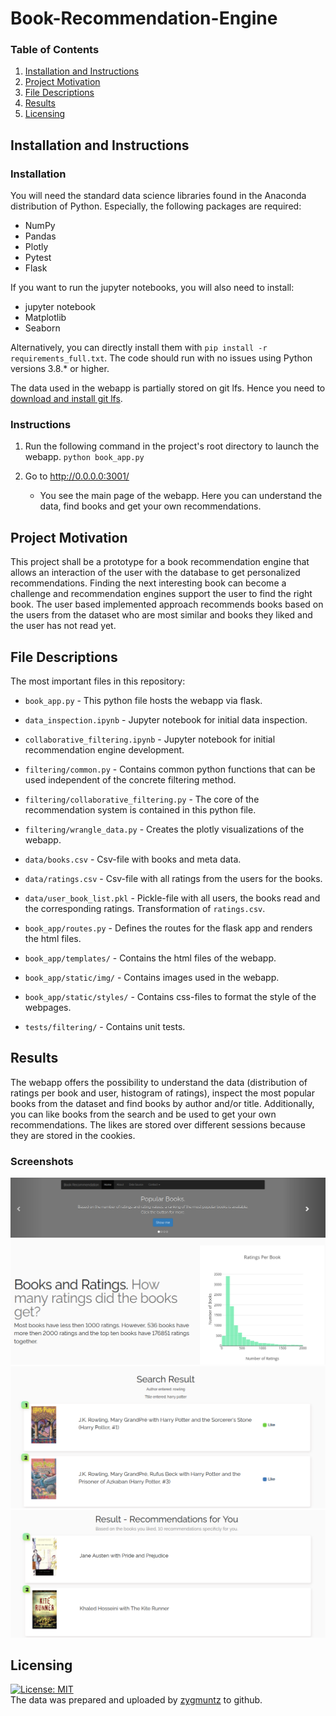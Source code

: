 # Book-Recommendation-Engine

### Table of Contents

1. [Installation and Instructions](#installation)
2. [Project Motivation](#motivation)
3. [File Descriptions](#files)
4. [Results](#results)
5. [Licensing](#licensing)

## Installation and Instructions<a name="installation"></a>

### Installation

You will need the standard data science libraries found in the Anaconda distribution of Python. Especially, the following packages are required:

- NumPy
- Pandas
- Plotly
- Pytest
- Flask

If you want to run the jupyter notebooks, you will also need to install:

- jupyter notebook
- Matplotlib
- Seaborn

Alternatively, you can directly install them with `pip install -r requirements_full.txt`. The code should run with no issues using Python versions 3.8.* or higher.
  
The data used in the webapp is partially stored on git lfs. Hence you need to [download and install git lfs](https://docs.github.com/en/free-pro-team@latest/github/managing-large-files/installing-git-large-file-storage).

### Instructions

1. Run the following command in the project's root directory to launch the webapp.
    `python book_app.py`

2. Go to http://0.0.0.0:3001/ 

    - You see the main page of the webapp. Here you can understand the data, find books and get your own recommendations.

## Project Motivation<a name="motivation"></a>

This project shall be a prototype for a book recommendation engine that allows an interaction of the user with the database to get personalized recommendations. Finding the next interesting book can become a challenge and recommendation engines support the user to find the right book. The user based implemented approach recommends books based on the users from the dataset who are most similar and books they liked and the user has not read yet.

## File Descriptions <a name="files"></a>

The most important files in this repository:

* `book_app.py` - This python file hosts the webapp via flask.

* `data_inspection.ipynb` - Jupyter notebook for initial data inspection.

* `collaborative_filtering.ipynb` - Jupyter notebook for initial recommendation engine development.

* `filtering/common.py` - Contains common python functions that can be used independent of the concrete filtering method.

* `filtering/collaborative_filtering.py` - The core of the recommendation system is contained in this python file.

* `filtering/wrangle_data.py` - Creates the plotly visualizations of the webapp.

* `data/books.csv` - Csv-file with books and meta data.

* `data/ratings.csv` - Csv-file with all ratings from the users for the books.

* `data/user_book_list.pkl` - Pickle-file with all users, the books read and the corresponding ratings. Transformation of `ratings.csv`.

* `book_app/routes.py` - Defines the routes for the flask app and renders the html files.

* `book_app/templates/` - Contains the html files of the webapp.

* `book_app/static/img/` - Contains images used in the webapp.

* `book_app/static/styles/` - Contains css-files to format the style of the webpages.

* `tests/filtering/` - Contains unit tests.

## Results<a name="results"></a>

The webapp offers the possibility to understand the data (distribution of ratings per book and user, histogram of ratings), inspect the most popular books from the dataset and find books by author and/or title. Additionally, you can like books from the search and be used to get your own recommendations. The likes are stored over different sessions because they are stored in the cookies.

### Screenshots

![Header](documentation/images/header.png)
![Data Analysis](documentation/images/data.png)
![Search Books](documentation/images/search.png)
![Individual Recommendations](documentation/images/individual_recommendations.png)

## Licensing<a name="licensing"></a>
[![License: MIT](https://img.shields.io/badge/License-MIT-yellow.svg)](https://opensource.org/licenses/MIT)  
The data was prepared and uploaded by [zygmuntz](https://github.com/zygmuntz/goodbooks-10k/) to github.